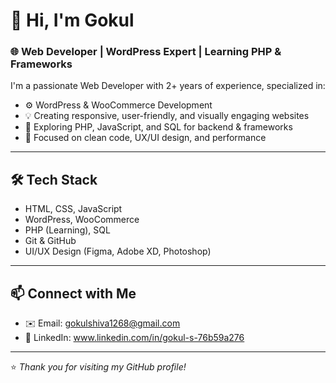 # 👋 Hi, I'm Gokul  
### 🌐 Web Developer | WordPress Expert | Learning PHP & Frameworks

I'm a passionate Web Developer with 2+ years of experience, specialized in:

- ⚙️ WordPress & WooCommerce Development  
- 💡 Creating responsive, user-friendly, and visually engaging websites  
- 🧠 Exploring PHP, JavaScript, and SQL for backend & frameworks  
- 🎯 Focused on clean code, UX/UI design, and performance

---

## 🛠️ Tech Stack  
- HTML, CSS, JavaScript  
- WordPress, WooCommerce  
- PHP (Learning), SQL  
- Git & GitHub  
- UI/UX Design (Figma, Adobe XD, Photoshop)

---


## 📫 Connect with Me  
- ✉️ Email: gokulshiva1268@gmail.com  
- 💼 LinkedIn: www.linkedin.com/in/gokul-s-76b59a276



---

⭐️ *Thank you for visiting my GitHub profile!*
